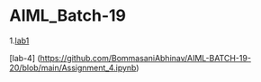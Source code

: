 # AIML_Batch-19
1.[lab1](https://github.com/gudellidilipkumar/AIML_Batch-19/blob/main/ASSIGNMENT_1.ipynb)

[lab-4] (https://github.com/BommasaniAbhinav/AIML-BATCH-19-20/blob/main/Assignment_4.ipynb)
